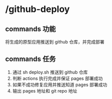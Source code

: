 # /github-deploy

## commands 功能
将生成的原型应用推送到 github 仓库，并完成部署

## commands 任务
1. 通过 sh deploy.sh 推送到 github 仓库
2. 判断 actions 执行完成并保证 pages 部署成功
3. 如果不成功修复应用并推送知道 pages 部署成功
4. 输出 pages 地址和 git repo 地址